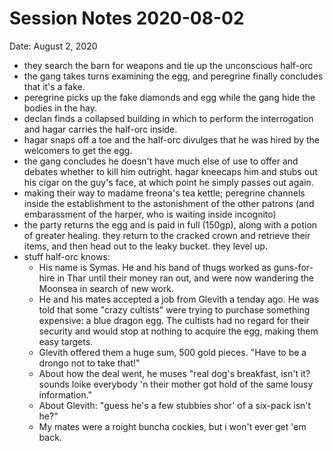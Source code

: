 # Session Notes 2020-08-02

Date: August 2, 2020

- they search the barn for weapons and tie up the unconscious half-orc
- the gang takes turns examining the egg, and peregrine finally concludes that it's a fake.
- peregrine picks up the fake diamonds and egg while the gang hide the bodies in the hay.
- declan finds a collapsed building in which to perform the interrogation and hagar carries the half-orc inside.
- hagar snaps off a toe and the half-orc divulges that he was hired by the welcomers to get the egg.
- the gang concludes he doesn't have much else of use to offer and debates whether to kill him outright. hagar kneecaps him and stubs out his cigar on the guy's face, at which point he simply passes out again.
- making their way to madame freona's tea kettle; peregrine channels inside the establishment to the astonishment of the other patrons (and embarassment of the harper, who is waiting inside incognito)
- the party returns the egg and is paid in full (150gp), along with a potion of greater healing. they return to the cracked crown and retrieve their items, and then head out to the leaky bucket. they level up.
- stuff half-orc knows:
    - His name is Symas. He and his band of thugs worked as guns-for-hire in Thar until their money ran out, and were now wandering the Moonsea in search of new work.
    - He and his mates accepted a job from Glevith a tenday ago. He was told that some "crazy cultists" were trying to purchase something expensive: a blue dragon egg. The cultists had no regard for their security and would stop at nothing to acquire the egg, making them easy targets.
    - Glevith offered them a huge sum, 500 gold pieces. "Have to be a drongo not to take that!"
    - About how the deal went, he muses "real dog's breakfast, isn't it? sounds loike everybody 'n their mother got hold of the same lousy information."
    - About Glevith: "guess he's a few stubbies shor' of a six-pack isn't he?"
    - My mates were a roight buncha cockies, but i won't ever get 'em back.